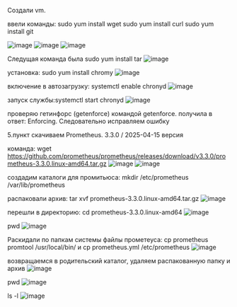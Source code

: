 Создали vm.

ввели команды:
sudo yum install wget
sudo yum install curl
sudo yum install git

![image](https://github.com/user-attachments/assets/30fe6ddc-fdda-449c-a272-1de063dbe0ac)
![image](https://github.com/user-attachments/assets/7f5b7332-cb15-4103-9b80-2ef2e5a0b4c6)
![image](https://github.com/user-attachments/assets/35d8f5a1-09be-4eb3-aead-0278f9887fb5)

Следущая команда была sudo yum install tar
![image](https://github.com/user-attachments/assets/cdb100c0-e85e-4b76-8b95-e9a2f0befd07)

установка: sudo yum install chromy
![image](https://github.com/user-attachments/assets/6b4799b6-f86c-4351-8cf6-56ea966bde75)

включение в автозагрузку: systemctl enable chronyd
![image](https://github.com/user-attachments/assets/8d5127a7-6ac3-4316-8916-446b51d3c36f)

запуск службы:systemctl start chronyd
![image](https://github.com/user-attachments/assets/f199c287-b70b-4a50-ac15-a56b115e19aa)

проверяю гетинфорс (getenforce) командой getenforce. получила в ответ:
Enforcing. Следовательно исправляем ошибку

5.пункт
скачиваем Prometheus. 3.3.0 / 2025-04-15 версия

команда: wget https://github.com/prometheus/prometheus/releases/download/v3.3.0/prometheus-3.3.0.linux-amd64.tar.gz
![image](https://github.com/user-attachments/assets/227a1772-9497-466b-bf83-680baa259137)
![image](https://github.com/user-attachments/assets/45a2ec38-4512-4acf-852a-bce42b7006a0)

создадим каталоги для промитьюса: mkdir /etc/prometheus /var/lib/prometheus

распаковали архив: tar xvf prometheus-3.3.0.linux-amd64.tar.gz
![image](https://github.com/user-attachments/assets/c2c082be-8449-4d00-889a-4d4b3f3d8d71)

перешли в директорию: cd prometheus-3.3.0.linux-amd64
![image](https://github.com/user-attachments/assets/6c0b0663-327a-45b3-bad8-c8dca9b3a835)

pwd
![image](https://github.com/user-attachments/assets/0743b4aa-a79d-4c44-b2dd-c8370b4c5453)

Раскидали по папкам системы файлы прометеуса: cp prometheus promtool /usr/local/bin/ и cp prometheus.yml /etc/prometheus 
![image](https://github.com/user-attachments/assets/ba928505-f0b2-4812-a9ca-a8ab4a432846)

возвращаемся в родительский каталог, удаляем распакованную папку и архив
![image](https://github.com/user-attachments/assets/b4117549-ff10-4946-816f-e581d1686a50)

pwd
![image](https://github.com/user-attachments/assets/6e5e8e18-b088-4a4c-b876-782b16d11e4f)

ls -l
![image](https://github.com/user-attachments/assets/042d700c-78b7-422e-a5ff-df780d0276b5)

